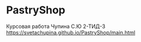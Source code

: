# PastryShop
Курсовая работа Чупина С.Ю 2-ТИД-3
https://svetachupina.github.io/PastryShop/main.html
